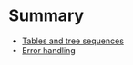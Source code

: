 # Summary

- [Tables and tree sequences](./tables_and_tree_sequences.md)
- [Error handling](./errorhandling.md)
